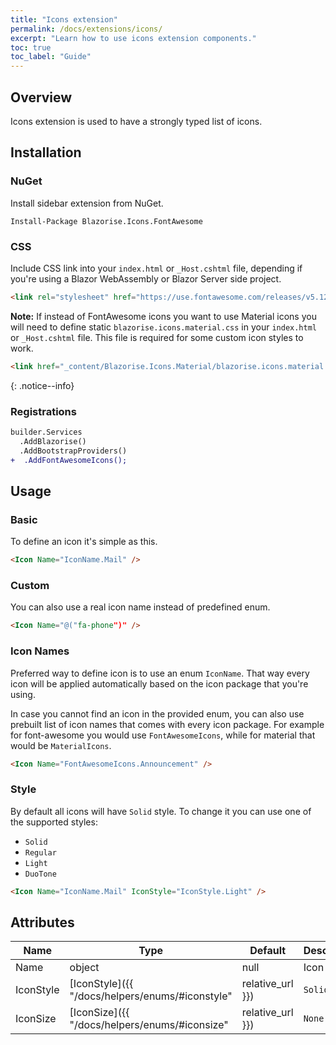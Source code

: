 ```yaml
---
title: "Icons extension"
permalink: /docs/extensions/icons/
excerpt: "Learn how to use icons extension components."
toc: true
toc_label: "Guide"
---
```


## Overview

Icons extension is used to have a strongly typed list of icons.

## Installation

### NuGet

Install sidebar extension from NuGet.

```
Install-Package Blazorise.Icons.FontAwesome
```

### CSS

Include CSS link into your `index.html` or `_Host.cshtml` file, depending if you're using a Blazor WebAssembly or Blazor Server side project.

```html
<link rel="stylesheet" href="https://use.fontawesome.com/releases/v5.12.0/css/all.css">
```

<link href="_content/Blazorise.Icons.Material/blazorise.icons.material.css" rel="stylesheet" />

**Note:** If instead of FontAwesome icons you want to use Material icons you will need to define static `blazorise.icons.material.css` in your `index.html` or `_Host.cshtml` file. This file is required for some custom icon styles to work.

```html
<link href="_content/Blazorise.Icons.Material/blazorise.icons.material.css" rel="stylesheet" />
```
{: .notice--info}

### Registrations

```diff
builder.Services
  .AddBlazorise()
  .AddBootstrapProviders()
+  .AddFontAwesomeIcons();
```

## Usage

### Basic

To define an icon it's simple as this.

```html
<Icon Name="IconName.Mail" />
```

### Custom

You can also use a real icon name instead of predefined enum.

```html
<Icon Name="@("fa-phone")" />
```

### Icon Names

Preferred way to define icon is to use an enum `IconName`. That way every icon will be applied automatically based on the icon package that you're using.

In case you cannot find an icon in the provided enum, you can also use prebuilt list of icon names that comes with every icon package. For example for font-awesome you would use `FontAwesomeIcons`, while for material that would be `MaterialIcons`.

```html
<Icon Name="FontAwesomeIcons.Announcement" />
```

### Style

By default all icons will have `Solid` style. To change it you can use one of the supported styles:

- `Solid`
- `Regular`
- `Light`
- `DuoTone`

```html
<Icon Name="IconName.Mail" IconStyle="IconStyle.Light" />
```

## Attributes

| Name              | Type                                                                    | Default  | Description                                                                   |
|-------------------|-------------------------------------------------------------------------|----------|-------------------------------------------------------------------------------|
| Name              | object                                                                  | null     | Icon name.                                                                    |
| IconStyle         | [IconStyle]({{ "/docs/helpers/enums/#iconstyle" | relative_url }})      | `Solid`  | Suggested icon style.                                                         |
| IconSize          | [IconSize]({{ "/docs/helpers/enums/#iconsize" | relative_url }})        | `None`   | Defines the icon size.                                                        |
